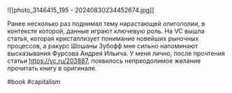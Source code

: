 
![[photo_3146415_195 - 20240830234452674.jpg]]

Ранее несколько раз поднимал тему нарастающей олигополии, в контексте которой, данные играют ключевую роль. На VC вышла статья, которая кристаллизует понимание новейших рыночных процессов, а ракурс Шошаны Зубофф мне сильно напоминают высказывания Фурсова Андрея Ильича. У меня лично, после прочтения статьи https://vc.ru/203887, появилось непреодолимое желание прочитать книгу в оригинале.

#book #capitalism